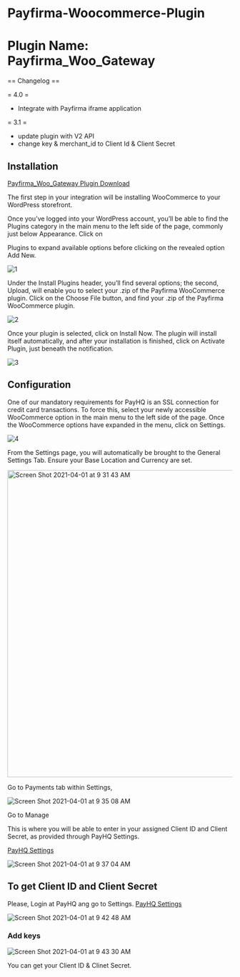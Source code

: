 # Payfirma-Woocommerce-Plugin

# Plugin Name: Payfirma_Woo_Gateway

== Changelog ==

= 4.0 = 
* Integrate with Payfirma iframe application 


= 3.1 = 
* update plugin with V2 API 
* change key & merchant_id to Client Id & Client Secret


## Installation

[Payfirma_Woo_Gateway Plugin Download](https://github.com/Payfirma/Payfirma_Woo_Gateway/tree/main/download)



The first step in your integration will be installing WooCommerce to your WordPress storefront.

Once you’ve logged into your WordPress account, you’ll be able to find the Plugins category in the main menu to the left side of the page, commonly just below Appearance. Click on

Plugins to expand available options before clicking on the revealed option
Add New.

![1](https://user-images.githubusercontent.com/67436452/113324599-282db580-92cc-11eb-8ddd-f895eda8fe55.png)


Under the Install Plugins header, you’ll find several options; the second, Upload, will enable you to select your .zip of the Payfirma WooCommerce plugin. Click on the Choose File button, and find your .zip of the Payfirma WooCommerce plugin.

![2](https://user-images.githubusercontent.com/67436452/113324873-7a6ed680-92cc-11eb-99a4-0ede994c18c2.png)

Once your plugin is selected, click on Install Now. The plugin will install itself automatically, and after your installation is finished, click on Activate Plugin, just beneath the notification.

![3](https://user-images.githubusercontent.com/67436452/113324927-8d81a680-92cc-11eb-8a3c-26c99740f3c1.png)


## Configuration

One of our mandatory requirements for PayHQ is an SSL connection for credit card transactions. To force this, select your newly accessible WooCommerce option in the main menu to the left side of the page. Once the WooCommerce options have expanded in the menu, click on Settings.

![4](https://user-images.githubusercontent.com/67436452/113325053-bb66eb00-92cc-11eb-83e5-6355fb225484.png)


From the Settings page, you will automatically be brought to the General Settings Tab. Ensure your Base Location and Currency are set.

<img width="688" alt="Screen Shot 2021-04-01 at 9 31 43 AM" src="https://user-images.githubusercontent.com/67436452/113325332-231d3600-92cd-11eb-8ff9-4149c5204af8.png">


Go to Payments tab within Settings,

![Screen Shot 2021-04-01 at 9 35 08 AM](https://user-images.githubusercontent.com/67436452/113325663-958e1600-92cd-11eb-937d-925813e497ec.png)

Go to Manage 

This is where you will be able to enter in your assigned Client ID and Client Secret, as provided through PayHQ Settings.

[PayHQ Settings](https://hq.payfirma.com/#/settings/ecommerce)

![Screen Shot 2021-04-01 at 9 37 04 AM](https://user-images.githubusercontent.com/67436452/113325971-f0c00880-92cd-11eb-82bd-c84516cab7fe.png)



## To get Client ID and Client Secret
Please, Login at PayHQ ang go to Settings.
[PayHQ Settings](https://hq.payfirma.com/#/settings/ecommerce)

![Screen Shot 2021-04-01 at 9 42 48 AM](https://user-images.githubusercontent.com/67436452/113326535-a55a2a00-92ce-11eb-93e1-e01059b9203d.png)

### Add keys

![Screen Shot 2021-04-01 at 9 43 30 AM](https://user-images.githubusercontent.com/67436452/113326600-bd31ae00-92ce-11eb-80c0-e6d4636d630e.png)

You can get your Client ID & Clinet Secret.


